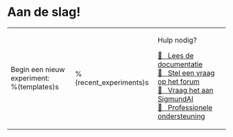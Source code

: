 # Aan de slag!

<table><tr><td>

Begin een nieuw experiment:<br />
%(templates)s

</td><td>

%(recent_experiments)s

</td><td>

Hulp nodig?<br />

<a href="http://osdoc.cogsci.nl" class="button">&#x1F440;&nbsp;&nbsp; Lees de documentatie</a><br />
<a href="http://forum.cogsci.nl" class="button">&#x1F4AC;&nbsp;&nbsp; Stel een vraag op het forum</a><br />
<a href="http://sigmundai.eu" class="button">&#129302;&nbsp;&nbsp; Vraag het aan SigmundAI</a><br />
<a href="http://professional.cogsci.nl" class="button">&#x1F9D0;&nbsp;&nbsp; Professionele ondersteuning</a>

</td></tr></table>